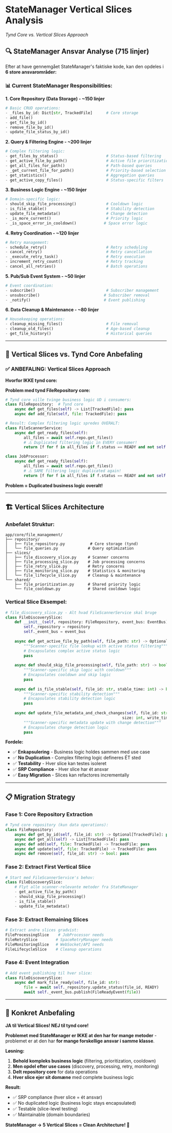 # StateManager Vertical Slices Analysis
*Tynd Core vs. Vertical Slices Approach*

## 🔍 **StateManager Ansvar Analyse (715 linjer)**

Efter at have gennemgået StateManager's faktiske kode, kan den opdeles i **6 store ansvarområder:**

### **📊 Current StateManager Responsibilities:**

**1. Core Repository (Data Storage) - ~150 linjer**
```python
# Basic CRUD operations:
- _files_by_id: Dict[str, TrackedFile]      # Core storage
- add_file() 
- get_file_by_id()
- remove_file_by_id()
- update_file_status_by_id()
```

**2. Query & Filtering Engine - ~200 linjer** 
```python
# Complex filtering logic:
- get_files_by_status()                     # Status-based filtering
- get_active_file_by_path()                 # Active file prioritization  
- get_all_files_for_path()                  # Path-based queries
- _get_current_file_for_path()              # Priority-based selection
- get_statistics()                          # Aggregation queries
- get_active_copy_files()                   # Status-specific filters
```

**3. Business Logic Engine - ~150 linjer**
```python
# Domain-specific logic:
- should_skip_file_processing()             # Cooldown logic
- is_file_stable()                          # Stability detection
- update_file_metadata()                    # Change detection
- _is_more_current()                        # Priority logic
- _is_space_error_in_cooldown()            # Space error logic
```

**4. Retry Coordination - ~120 linjer**
```python
# Retry management:
- schedule_retry()                          # Retry scheduling
- cancel_retry()                            # Retry cancellation
- _execute_retry_task()                     # Retry execution
- increment_retry_count()                   # Retry tracking
- cancel_all_retries()                      # Batch operations
```

**5. Pub/Sub Event System - ~50 linjer**
```python
# Event coordination:
- subscribe()                               # Subscriber management
- unsubscribe()                            # Subscriber removal
- _notify()                                # Event publishing
```

**6. Data Cleanup & Maintenance - ~80 linjer**
```python
# Housekeeping operations:
- cleanup_missing_files()                   # File removal
- cleanup_old_files()                       # Age-based cleanup
- get_file_history()                        # Historical queries
```

---

## 🎯 **Vertical Slices vs. Tynd Core Anbefaling**

### **✅ ANBEFALING: Vertical Slices Approach**

**Hvorfor IKKE tynd core:**

**Problem med tynd FileRepository core:**
```python
# Tynd core ville tvinge business logic UD i consumers:
class FileRepository:  # Tynd core
    async def get_files(self) -> List[TrackedFile]: pass
    async def add_file(self, file: TrackedFile): pass

# Result: Complex filtering logic spredes OVERALT:
class FileScannerService:
    async def get_ready_files(self):
        all_files = await self.repo.get_files()
        # ⚠️ Duplicated filtering logic in EVERY consumer!
        return [f for f in all_files if f.status == READY and not self._in_cooldown(f)]

class JobProcessor:  
    async def get_ready_files(self):
        all_files = await self.repo.get_files()
        # ⚠️ SAME filtering logic duplicated again!
        return [f for f in all_files if f.status == READY and not self._in_cooldown(f)]
```

**Problem = Duplicated business logic overalt!**

---

## 🏗️ **Vertical Slices Architecture**

### **Anbefalet Struktur:**

```
app/core/file_management/
├── repository/
│   ├── file_repository.py           # Core storage (tynd)
│   └── file_queries.py             # Query optimization
├── slices/
│   ├── file_discovery_slice.py     # Scanner concerns  
│   ├── file_processing_slice.py    # Job processing concerns
│   ├── file_retry_slice.py         # Retry concerns
│   ├── file_monitoring_slice.py    # Statistics & monitoring
│   └── file_lifecycle_slice.py     # Cleanup & maintenance
└── shared/
    ├── file_prioritization.py      # Shared priority logic
    └── file_cooldown.py            # Shared cooldown logic
```

### **Vertical Slice Eksempel:**

```python
# file_discovery_slice.py - Alt hvad FileScannerService skal bruge
class FileDiscoverySlice:
    def __init__(self, repository: FileRepository, event_bus: EventBus):
        self._repository = repository
        self._event_bus = event_bus
    
    async def get_active_file_by_path(self, file_path: str) -> Optional[TrackedFile]:
        """Scanner-specific file lookup with active status filtering"""
        # Encapsulates complex active status logic
        pass
    
    async def should_skip_file_processing(self, file_path: str) -> bool:
        """Scanner-specific skip logic with cooldown"""
        # Encapsulates cooldown and skip logic
        pass
    
    async def is_file_stable(self, file_id: str, stable_time: int) -> bool:
        """Scanner-specific stability detection"""
        # Encapsulates stability detection logic  
        pass
    
    async def update_file_metadata_and_check_changes(self, file_id: str, 
                                                   size: int, write_time: datetime) -> bool:
        """Scanner-specific metadata update with change detection"""
        # Encapsulates change detection logic
        pass
```

**Fordele:**
- ✅ **Enkapsulering** - Business logic holdes sammen med use case
- ✅ **No Duplication** - Complex filtering logic defineres ÉT sted
- ✅ **Testability** - Hver slice kan testes isoleret  
- ✅ **SRP Compliance** - Hver slice har ét ansvar
- ✅ **Easy Migration** - Slices kan refactores incrementally

---

## 📋 **Migration Strategy**

### **Fase 1: Core Repository Extraction**
```python
# Tynd core repository (kun data operations):
class FileRepository:
    async def get_by_id(self, file_id: str) -> Optional[TrackedFile]: pass
    async def get_all(self) -> List[TrackedFile]: pass
    async def add(self, file: TrackedFile) -> TrackedFile: pass  
    async def update(self, file: TrackedFile) -> TrackedFile: pass
    async def remove(self, file_id: str) -> bool: pass
```

### **Fase 2: Extract First Vertical Slice**
```python
# Start med FileScannerService's behov:
class FileDiscoverySlice:
    # Flyt alle scanner-relevante metoder fra StateManager
    - get_active_file_by_path()
    - should_skip_file_processing()  
    - is_file_stable()
    - update_file_metadata()
```

### **Fase 3: Extract Remaining Slices**
```python
# Extract andre slices gradvist:
FileProcessingSlice    # JobProcessor needs
FileRetrySlice        # SpaceRetryManager needs  
FileMonitoringSlice   # WebSocket/API needs
FileLifecycleSlice    # Cleanup operations
```

### **Fase 4: Event Integration**
```python
# Add event publishing til hver slice:
class FileDiscoverySlice:
    async def mark_file_ready(self, file_id: str):
        file = await self._repository.update_status(file_id, READY)
        await self._event_bus.publish(FileReadyEvent(file))
```

---

## 🎯 **Konkret Anbefaling**

**JA til Vertical Slices! NEJ til tynd core!**

**Problemet med StateManager er IKKE at den har for mange metoder** - problemet er at den har **for mange forskellige ansvar i samme klasse**.

**Løsning:**
1. **Behold kompleks business logic** (filtering, prioritization, cooldown)
2. **Men opdel efter use cases** (discovery, processing, retry, monitoring)  
3. **Delt repository core** for data operations
4. **Hver slice ejer sit domæne** med complete business logic

**Result:**
- ✅ SRP compliance (hver slice = ét ansvar)
- ✅ No duplicated logic (business logic stays encapsulated)
- ✅ Testable (slice-level testing)
- ✅ Maintainable (domain boundaries)

**StateManager → 5 Vertical Slices = Clean Architecture! 🎯**